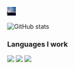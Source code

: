 <img src="https://github.com/martinfantini/martinfantini/blob/main/Images/PresntationCard.jpg" width="20" height="20">


![GitHub stats](https://github-readme-stats.vercel.app/api?username=martinfantini&show_icons=true&hide_border=true)


### Languages I work
 <img src="https://img.shields.io/badge/-C%20&%20C++-659ad2?style=flat&logo=c%2B%2B&logoColor=ffffff"> <img src="http://img.shields.io/badge/-Java-F89820?style=flat&logo=java&logoColor=white"> <img src="https://img.shields.io/badge/-Python-black?style=flat&logo=python&logoColor=white">
